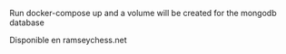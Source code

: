 Run docker-compose up and a volume will be created for the mongodb database

Disponible en ramseychess.net
